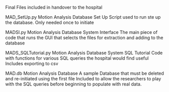 Final Files included in handover to the hospital

MAD_SetUp.py 
  Motion Analysis Database Set Up
  Script used to run ste up the database. Only needed once to initiate

MADSI.py
  Motion Analysis Database System Interface
  The main piece of code that runs the GUI that selects the files for extraction and adding to the database
  
MADS_SQLTutorial.py
  Motion Analysis Database System SQL Tutorial
  Code with functions for various SQL queries the hospital would find useful
  Includes exporting to csv
  
MAD.db
  Motion Analysis Database
  A sample Database that must be deleted and re-initiated using the first file
  Included to allow the researchers to play with the SQL queries before beginning to populate with real data.
  
